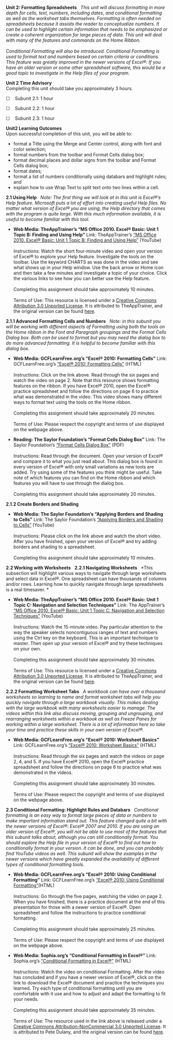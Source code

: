 **Unit 2: Formatting Spreadsheets** <span id="2"></span> 
*This unit will discuss formatting in more depth for cells, text,
numbers, including dates, and conditional formatting as well as the
worksheet tabs themselves. Formatting is often needed on spreadsheets
because it assists the reader to conceptualize numbers. It can be used
to highlight certain information that needs to be emphasized or create a
coherent organization for large pieces of data. This unit will deal with
many of the features and commands on the Home Ribbon.  
    
 Conditional Formatting will also be introduced. Conditional Formatting
is used to format text and numbers based on certain criteria or
conditions. This feature was greatly improved in the newer versions of
Excel®. If you have an older version or some other spreadsheet software,
this would be a good topic to investigate in the Help files of your
program.*

**Unit 2 Time Advisory**  
Completing this unit should take you approximately 3 hours.  
  
 ☐    Subunit 2.1: 1 hour  
  
 ☐    Subunit 2.2: 1 hour  
  
 ☐    Subunit 2.3: 1 hour

**Unit2 Learning Outcomes**  
Upon successful completion of this unit, you will be able to:
-   format a Title using the Merge and Center control, along with font
    and color selection;
-   format numbers from the toolbar and Format Cells dialog box;
-   format decimal places and dollar signs from the toolbar and Format
    Cells dialog box;
-   format dates;
-   format a list of numbers conditionally using databars and highlight
    rules; and
-   explain how to use Wrap Text to split text onto two lines within a
    cell.

**2.1 Using Help** <span id="2.1"></span> 
*Note: The first thing we will look at in this unit is Excel®’s Help
feature. Microsoft puts a lot of effort into creating useful Help files.
No matter what version of Excel® you are using, the Help directory that
comes with the program is quite large. With this much information
available, it is useful to become familiar with this tool.*

-   **Web Media: TheAppTrainer’s “MS Office 2010. Excel® Basic: Unit 1
    Topic B: Finding and Using Help”**
    Link: TheAppTrainer’s
    [“](http://www.youtube.com/watch?v=Uh4tmdNWgOQ)[MS Office 2010.
    Excel® Basic: Unit 1 Topic B: Finding and Using
    Help](http://www.youtube.com/watch?v=Uh4tmdNWgOQ)[”](http://www.youtube.com/watch?v=Uh4tmdNWgOQ)
    (YouTube)  
        
     Instructions: Watch the short four-minute video and open your
    version of Excel® to explore your Help feature. Investigate the
    tools on the toolbar. Use the keyword CHARTS as was done in the
    video and see what shows up in your Help window. Use the back arrow
    or Home icon and then take a few minutes and investigate a topic of
    your choice. Click the various links to see how you can better use
    the Help feature.  
        
     Completing this assignment should take approximately 10 minutes.  
        
     Terms of Use: This resource is licensed under a [Creative Commons
    Attribution 3.0 Unported
    License](http://creativecommons.org/licenses/by/3.0/). It is
    attributed to TheAppTrainer, and the original version can be found
    [here](http://www.youtube.com/yt/copyright/creative-commons.html).

**2.1.1 Advanced Formatting Cells and Numbers** <span
id="2.1.1"></span> 
*Note: in this subunit you will be working with different aspects of
Formatting using both the tools on the Home ribbon in the Font and
Paragraph groupings and the Format Cells Dialog box. Both can be used to
format but you may need the dialog box to do more advanced formatting.
It is helpful to become familiar with this dialog box.*

-   **Web Media: GCFLearnFree.org’s “Excel® 2010: Formatting Cells”**
    Link: GCFLearnFree.org’s
    [“](http://www.gcflearnfree.org/excel2010/4)[Excel® 2010: Formatting
    Cells](http://www.gcflearnfree.org/excel2010/4)[”](http://www.gcflearnfree.org/excel2010/4)
    (HTML)  
        
     Instructions: Click on the link above. Read through the six pages
    and watch the video on page 2. Note that this resource shows
    formatting features on the ribbon. If you have Excel® 2010, open the
    Excel® practice spreadsheet and follow the directions on page 6 to
    practice what was demonstrated in the video. This video shows many
    different ways to format text using the tools on the Home ribbon.  
        
     Completing this assignment should take approximately 20 minutes.  
        
     Terms of Use: Please respect the copyright and terms of use
    displayed on the webpage above.

-   **Reading: The Saylor Foundation’s “Format Cells Dialog Box”**
    Link: The Saylor Foundation’s [“Format Cells Dialog
    Box”](https://resources.saylor.org/wwwresources/archived/site/wp-content/uploads/2013/10/PRDV252-Unit-2.1.1-Format-Cells-Dialog-Box-FINAL.pdf) (PDF)  
        
     Instructions: Read through the document. Open your version of
    Excel® and compare it to what you just read about. This dialog box
    is found in every version of Excel® with only small variations as
    new tools are added. Try using some of the features you think might
    be useful. Take note of which features you can find on the Home
    ribbon and which features you will have to use through the dialog
    box.  
        
     Completing this assignment should take approximately 20 minutes.

**2.1.2 Create Borders and Shading** <span id="2.1.2"></span> 
-   **Web Media: The Saylor Foundation’s “Applying Borders and Shading
    to Cells”**
    Link: The Saylor Foundation’s [“Applying Borders and Shading to
    Cells”](http://www.youtube.com/watch?v=2mIq8iKXOkQ) (YouTube)  
        
     Instructions: Please click on the link above and watch the short
    video. After you have finished, open your version of Excel® and try
    adding borders and shading to a spreadsheet.  
        
     Completing this assignment should take approximately 10 minutes.

**2.2 Working with Worksheets** <span id="2.2"></span> 
**2.2.1 Navigating Worksheets** <span id="2.2.1"></span> 
*This subsection will highlight various ways to navigate through large
worksheets and select data in Excel®. One spreadsheet can have thousands
of columns and/or rows. Learning how to quickly navigate through large
spreadsheets is a real timesaver. *

-   **Web Media: TheAppTrainer’s “MS Office 2010. Excel® Basic: Unit 1
    Topic C: Navigation and Selection Techniques”**
    Link: The AppTrainer’s
    [“](http://www.youtube.com/watch?v=FLhjp5orkFg)[MS Office 2010.
    Excel® Basic: Unit 1 Topic C: Navigation and Selection
    Techniques](http://www.youtube.com/watch?v=FLhjp5orkFg)[”](http://www.youtube.com/watch?v=FLhjp5orkFg)
    (YouTube)  
        
     Instructions: Watch the 15-minute video. Pay particular attention
    to the way the speaker selects noncontiguous ranges of text and
    numbers using the Ctrl key on the keyboard. This is an important
    technique to master. Then open up your version of Excel® and try
    these techniques on your own.  
        
     Completing this assignment should take approximately 30 minutes.  
        
     Terms of Use: This resource is licensed under a [Creative Commons
    Attribution 3.0 Unported
    License](http://creativecommons.org/licenses/by/3.0/). It is
    attributed to TheAppTrainer, and the original version can be found
    [here](http://www.youtube.com/yt/copyright/creative-commons.html).

**2.2.2 Formatting Worksheet Tabs** <span id="2.2.2"></span> 
*A workbook can have over a thousand worksheets so learning to name and
format worksheet tabs will help you quickly navigate through a large
workbook visually. This makes dealing with the large workbook with many
worksheets easier to manage. The videos within this link also discuss
moving, grouping and ungrouping, and rearranging worksheets within a
workbook as well as Freeze Panes for working within a large worksheet.
There is a lot of information here so take your time and practice these
skills in your own version of Excel®.*

-   **Web Media: GCFLearnFree.org’s “Excel® 2010: Worksheet Basics”**
    Link: GCFLearnFree.org’s
    [“](http://www.gcflearnfree.org/excel2010/7)[Excel® 2010: Worksheet
    Basics](http://www.gcflearnfree.org/excel2010/7)[”](http://www.gcflearnfree.org/excel2010/7)
    (HTML)  
        
     Instructions: Read through the six pages and watch the videos on
    page 2, 4, and 5. If you have Excel® 2010, open the Excel® practice
    spreadsheet and follow the directions on page 6 to practice what was
    demonstrated in the videos.  
        
     Completing this assignment should take approximately 30 minutes.  
        
     Terms of Use: Please respect the copyright and terms of use
    displayed on the webpage above.

**2.3 Conditional Formatting: Highlight Rules and Databars** <span
id="2.3"></span> 
*Conditional formatting is an easy way to format large pieces of data or
numbers to make important information stand out. This feature changed
quite a bit with the newer versions of Excel®: Excel® 2007 and 2010. If
you are using an older version of Excel®, you will not be able to use
most of the features that this subunit talks about, although you can
still conditionally format. You should explore the Help file in your
version of Excel® to find out how to conditionally format in your
version. It can be done, and you can probably find YouTube videos as
well. This subunit will show the examples in the newer versions which
have greatly expanded the availability of different types of conditional
formatting tools.*

-   **Web Media: GCFLearnFree.org’s “Excel® 2010: Using Conditional
    Formatting”**
    Link: GCFLearnFree.org’s
    [“](http://www.gcflearnfree.org/excel2010/19)[Excel® 2010: Using
    Conditional
    Formatting](http://www.gcflearnfree.org/excel2010/19)[”](http://www.gcflearnfree.org/excel2010/19)(HTML)  
        
     Instructions: Go through the five pages, watching the video on page
    2. When you have finished, there is a practice document at the end
    of this presentation for those with a newer version of Excel®. Open
    spreadsheet and follow the instructions to practice conditional
    formatting.  
        
     Completing this assignment should take approximately 25 minutes.  
        
     Terms of Use: Please respect the copyright and terms of use
    displayed on the webpage above.

-   **Web Media: Sophia.org’s “Conditional Formatting in Excel®”**
    Link: Sophia.org’s
    [“](http://www.sophia.org/conditional-formatting-in-excel-tutorial)[Conditional
    Formatting in
    Excel®](http://www.sophia.org/conditional-formatting-in-excel-tutorial)[”](http://www.sophia.org/conditional-formatting-in-excel-tutorial)
    (HTML)  
        
     Instructions: Watch the video on conditional Formatting. After the
    video has concluded and if you have a newer version of Excel®, click
    on the link to download the Excel® document and practice the
    techniques you learned. Try each type of conditional formatting
    until you are comfortable with it use and how to adjust and adapt
    the formatting to fit your needs.  
        
     Completing this assignment should take approximately 35 minutes.  
        
     Terms of Use: The resource used in the link above is released under
    a [Creative Commons Attribution-NonCommercial 3.0 Unported
    License](http://creativecommons.org/licenses/by-nc/3.0/us/). It is
    attributed to Pete Dulany, and the original version can be found
    [here](http://www.sophia.org/conditional-formatting-in-excel-tutorial).


